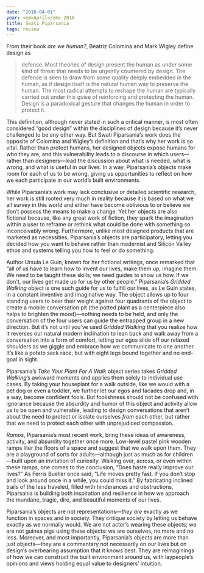 ```yaml
---
date: "2018-04-01"
year: <em>April</em> 2018
title: Swati Piparsania
tags: review
---
```


From their book *are we human?*, Beatriz Colomina and Mark Wigley define design as
> defense. Most theories of design present the human as under some kind of threat that needs to be urgently countered by design. The defense is seen to draw from some quality deeply embedded in the human, as if design itself is the natural human way to preserve the human. The most radical attempts to reshape the human are typically carried out under this guise of reinforcing and protecting the human. Design is a paradoxical gesture that changes the human in order to protect it.

This definition, although never stated in such a critical manner, is most often considered “good design” within the disciplines of design because it’s never challenged to be any other way. But Swati Piparsania’s work does the opposite of Colomina and Wigley’s definition and that’s why her work is so vital. Rather than protect humans, her designed objects expose humans for who they are, and this vulnerability leads to a discourse in which users—rather than designers—lead the discussion about what is needed, what is wrong, and what is useful in our lives. In a way, Piparsania’s objects make room for each of us to be wrong, giving us opportunities to reflect on how we each participate in our world’s built environments.

While Piparsania’s work may lack conclusive or detailed scientific research, her work is still rooted very much in reality because it is based on what we all survey in this world and either have become oblivious to or believe we don’t possess the means to make a change. Yet her objects are also fictional because, like any great work of fiction, they spark the imagination within a user to reframe or rethink what could be done with something so inconceivably wrong. Furthermore, unlike most designed products that are marketed as necessities, Piparsania’s objects are participatory, letting you decided how you want to behave rather than modernist and Silicon Valley ethos and systems telling you how to feel or do something.

Author Ursula Le Guin, known for her fictional writings, once remarked that “all of us have to learn how to invent our lives, make them up, imagine them. We need to be taught these skills; we need guides to show us how. If we don't, our lives get made up for us by other people.” Piparsania’s *Gridded Walking* object is one such guide for us to fulfill our lives, as Le Guin states, in a constant inventive and imaginative way. The object allows up to four standing users to bear their weight against four quadrants of the object to create a mobile conversation pit (the potted plant as a centerpiece also helps to brighten the mood)—nothing needs to be held, and only the conversation of the four users can guide the entrapped group in a new direction. But it’s not until you’ve used *Gridded Walking* that you realize how it reverses our natural modern inclination to lean back and walk away from a conversation into a form of comfort, letting our egos slide off our relaxed shoulders as we giggle and embrace how we communicate to one another. It’s like a potato sack race, but with eight legs bound together and no end-goal in sight.

Piparsania’s *Take Your Plant For A Walk* object series takes *Gridded Walking*’s awkward moments and applies them solely to individual use cases. By taking your houseplant for a walk outside, like we would with a pet dog or even a toddler, we further let our egos and facades drop and, in a way, become confident fools. But foolishness should not be confused with ignorance because the absurdity and humor of this object and activity allow us to be open and vulnerable, leading to design conversations that aren’t about the need to protect or isolate ourselves *from* each other, but rather that we need to protect each other with unprejudiced compassion.

*Ramps*, Piparsania’s most recent work, bring these ideas of awareness, activity, and absurdity together once more. Low-level pastel pink wooden ramps liter the floors of a space and suggest that we walk upon them. They are a playground of sorts for adults—although just as much as for children—built upon an invitation of curiosity. Walking over, across, or even within these ramps, one comes to the conclusion, “Does haste really improve our lives?” As Ferris Bueller once said, “Life moves pretty fast. If you don’t stop and look around once in a while, you could miss it.” By fabricating inclined trails of the less traveled, filled with hinderances and obstructions, Piparsania is building both inspiration and resilience in how we approach the mundane, tragic, dire, and beautiful moments of our lives.  

Piparsania’s objects are not representations—*they are* exactly as we function in spaces and in society. They critique society by letting us behave exactly as we normally would. We are not actor’s wearing these objects; we are not guinea pigs using these objects: we are ourselves, no more and no less. Moreover, and most importantly, Piparsania’s objects are more than just objects—they are a commentary not necessarily on our lives but on design’s overbearing assumption that it knows best. They are reimaginings of how we can construct the built environment around us, with laypeople’s opinions and views holding equal value to designers’ intuition. 